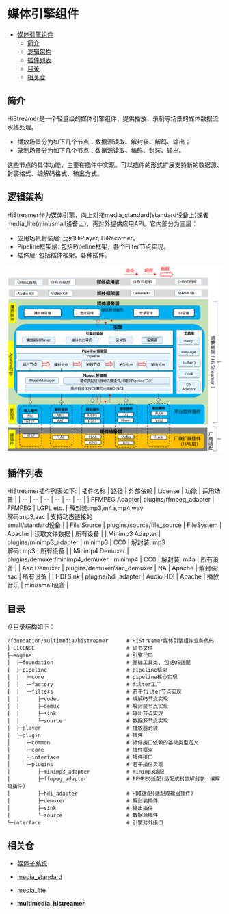 # 媒体引擎组件<a name="ZH-CN_TOPIC_0000001148809513"></a>

- [媒体引擎组件<a name="ZH-CN_TOPIC_0000001148809513"></a>](#媒体引擎组件)
  - [简介<a name="section1158716411637"></a>](#简介)
  - [逻辑架构<a name="section_histreamer_arch"></a>](#逻辑架构)
  - [插件列表<a name="section_histreamer_plugins"></a>](#插件列表)
  - [目录<a name="section161941989596"></a>](#目录)
  - [相关仓<a name="section1533973044317"></a>](#相关仓)

## 简介<a name="section1158716411637"></a>

HiStreamer是一个轻量级的媒体引擎组件，提供播放、录制等场景的媒体数据流水线处理。
- 播放场景分为如下几个节点：数据源读取、解封装、解码、输出；
- 录制场景分为如下几个节点：数据源读取、编码、封装、输出。

这些节点的具体功能，主要在插件中实现。可以插件的形式扩展支持新的数据源、封装格式、编解码格式、输出方式。

## 逻辑架构<a name="section_histreamer_arch"></a>
HiStreamer作为媒体引擎，向上对接media_standard(standard设备上)或者media_lite(mini/small设备上)，再对外提供应用API。它内部分为三层：
- 应用场景封装层: 比如HiPlayer, HiRecorder。
- Pipeline框架层: 包括Pipeline框架，各个Filter节点实现。
- 插件层: 包括插件框架，各种插件。

![逻辑架构图](images/histreamer_architecture.png)

## 插件列表<a name="section_histreamer_plugins"></a>
HiStreamer插件列表如下:
| 插件名称    | 路径        | 外部依赖 | License  |  功能        | 适用场景    |
| --         | --          | --  | --       | --           | --          |
| FFMPEG Adapter| plugins/ffmpeg_adapter | FFMPEG | LGPL etc. | 解封装:mp3,m4a,mp4,wav<br>解码:mp3,aac | 支持动态链接的<br>small/standard设备 |
| File Source | plugins/source/file_source | FileSystem | Apache | 读取文件数据 | 所有设备 |
| Minimp3 Adapter | plugins/minimp3_adapter | minimp3 | CC0 | 解封装: mp3<br>解码: mp3 | 所有设备 |
| Minimp4 Demuxer | plugins/demuxer/minimp4_demuxer | minimp4 | CC0 | 解封装: m4a | 所有设备 |
| Aac Demuxer | plugins/demuxer/aac_demuxer | NA | Apache | 解封装: aac | 所有设备 |
| HDI Sink | plugins/hdi_adapter | Audio HDI | Apache | 播放音乐 | mini/small设备 |

## 目录<a name="section161941989596"></a>

仓目录结构如下：

```
/foundation/multimedia/histreamer      # HiStreamer媒体引擎组件业务代码
├─LICENSE                              # 证书文件
├─engine                               # 引擎代码
│  ├─foundation                        # 基础工具类, 包括OS适配
│  ├─pipeline                          # pipeline框架
│  │  ├─core                           # pipeline核心实现
│  │  ├─factory                        # filter工厂
│  │  └─filters                        # 若干filter节点实现
│  │      ├─codec                      # 编解码节点实现
│  │      ├─demux                      # 解封装节点实现
│  │      ├─sink                       # 输出节点实现
│  │      └─source                     # 数据源节点实现
│  ├─player                            # 播放器封装
│  └─plugin                            # 插件
│     ├─common                         # 插件接口依赖的基础类型定义
│     ├─core                           # 插件框架
│     ├─interface                      # 插件接口
│     └─plugins                        # 若干插件实现
│         ├─minimp3_adapter            # minimp3适配
│         ├─ffmpeg_adapter             # FFMPEG适配(适配成封装解封装、编解码插件)
│         ├─hdi_adapter                # HDI适配(适配成输出插件)
│         ├─demuxer                    # 解封装插件
│         ├─sink                       # 输出插件
│         └─source                     # 数据源插件
└─interface                            # 引擎对外接口
```

## 相关仓<a name="section1533973044317"></a>

- [媒体子系统](https://gitee.com/openharmony/docs/blob/master/zh-cn/readme/%E5%AA%92%E4%BD%93%E5%AD%90%E7%B3%BB%E7%BB%9F.md)

- [media_standard](https://gitee.com/openharmony/multimedia_media_standard)

- [media_lite](https://gitee.com/openharmony/multimedia_media_lite)

- **multimedia_histreamer**